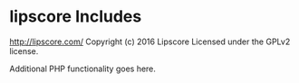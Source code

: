 # lipscore Includes #
http://lipscore.com/
Copyright (c) 2016 Lipscore
Licensed under the GPLv2 license.

Additional PHP functionality goes here.